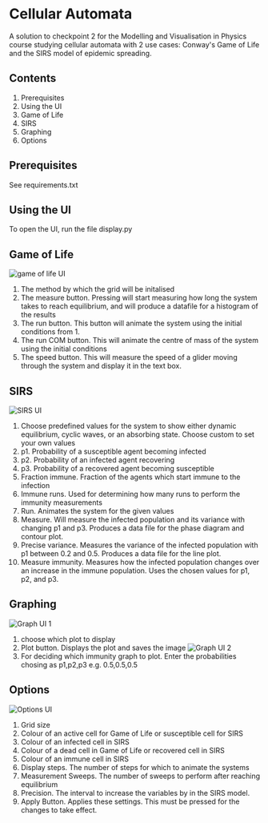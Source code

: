Cellular Automata
=================
A solution to checkpoint 2 for the Modelling and Visualisation in Physics course
studying cellular automata with 2 use cases: Conway's Game of Life and the SIRS
model of epidemic spreading.

Contents
--------
1. Prerequisites
2. Using the UI
3. Game of Life
4. SIRS
5. Graphing
6. Options

Prerequisites
-------------
See requirements.txt

Using the UI
------------
To open the UI, run the file display.py

Game of Life
------------
![game of life UI](gameoflifeimage.png)

1. The method by which the grid will be initalised
2. The measure button. Pressing will start measuring how long the system
takes to reach equilibrium, and will produce a datafile for a histogram of the
results
3. The run button. This button will animate the system using the initial conditions
from 1.
4. The run COM button. This will animate the centre of mass of the system using the 
initial conditions
5. The speed button. This will measure the speed of a glider moving through the system
and display it in the text box.

SIRS
----
![SIRS UI](sirsimage.png)
1. Choose predefined values for the system to show either dynamic equilibrium,
cyclic waves, or an absorbing state. Choose custom to set your own values
2. p1. Probability of a susceptible agent becoming infected
3. p2. Probability of an infected agent recovering
4. p3. Probability of a recovered agent becoming susceptible
5. Fraction immune. Fraction of the agents which start immune to the infection
6. Immune runs. Used for determining how many runs to perform the immunity measurements
7. Run. Animates the system for the given values
8. Measure. Will measure the infected population and its variance with changing p1 and p3.
Produces a data file for the phase diagram and contour plot.
9. Precise variance. Measures the variance of the infected population with p1 between 0.2 and
0.5. Produces a data file for the line plot.
10. Measure immunity. Measures how the infected population changes over an increase in the immune
population. Uses the chosen values for p1, p2, and p3.


Graphing
--------
![Graph UI 1](graphimage1.png)
1. choose which plot to display
2. Plot button. Displays the plot and saves the image
![Graph UI 2](graphimage2.png)
3. For deciding which immunity graph to plot. Enter the probabilities chosing as p1,p2,p3
e.g. 0.5,0.5,0.5

Options
------
![Options UI](optionsimage1.png)
1. Grid size
2. Colour of an active cell for Game of Life or susceptible cell for SIRS
3. Colour of an infected cell in SIRS
4. Colour of a dead cell in Game of Life or recovered cell in SIRS
5. Colour of an immune cell in SIRS
6. Display steps. The number of steps for which to animate the systems
7. Measurement Sweeps. The number of sweeps to perform after reaching equilibrium
8. Precision. The interval to increase the variables by in the SIRS model.
9. Apply Button. Applies these settings. This must be pressed for the changes to take effect.